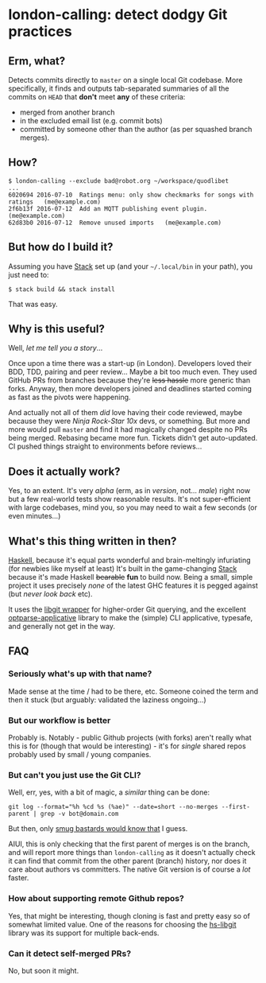 # london-calling: detect dodgy Git practices

## Erm, what?
Detects commits directly to `master` on a single local Git codebase. 
More specifically, it finds and outputs tab-separated summaries of all the commits on `HEAD`
that **don't** meet **any** of these criteria:

 * merged from another branch
 * in the excluded email list (e.g. commit bots)
 * committed by someone other than the author (as per squashed branch merges).

## How?

    $ london-calling --exclude bad@robot.org ~/workspace/quodlibet
    ...
    6020694	2016-07-10	Ratings menu: only show checkmarks for songs with ratings	(me@example.com)
    2f6b13f	2016-07-12	Add an MQTT publishing event plugin.	(me@example.com)
    62d83b0	2016-07-12	Remove unused imports	(me@example.com)

## But how do I build it?
Assuming you have [Stack](http://docs.haskellstack.org/en/stable/README/) set up (and your `~/.local/bin` in your path),
you just need to:

```shell
$ stack build && stack install
```

That was easy.

## Why is this useful?
Well, _let me tell you a story_&hellip;

Once upon a time there was a start-up (in London).
Developers loved their BDD, TDD, pairing and peer review... Maybe a bit too much even.
They used GitHub PRs from branches because they're ~~less hassle~~ more generic than forks. 
Anyway, then more developers joined and deadlines started coming as fast as the pivots were happening.

And actually not all of them _did_ love having their code reviewed, 
maybe because they were _Ninja Rock-Star 10x_ devs, or something. 
But more and more would pull `master` and find it had magically changed despite no PRs being merged.
Rebasing became more fun. Tickets didn't get auto-updated. CI pushed things straight to environments before reviews...

## Does it actually work?

Yes, to an extent. It's very _alpha_ (erm, as in _version_, not... _male_) right now but a few real-world tests
show reasonable results. It's not super-efficient with large codebases, mind you,
so you may need to wait a few seconds (or even minutes...)


## What's this thing written in then?
[Haskell](https://haskell-lang.org/), because it's equal parts wonderful and brain-meltingly infuriating (for newbies like myself at least)
It's built in the game-changing [Stack](http://docs.haskellstack.org/en/stable/README/) because it's made Haskell ~~bearable~~ **fun** to build now.
Being a small, simple project it uses precisely _none_ of the latest GHC features it is pegged against (but _never look back_ etc).

It uses the [libgit wrapper](https://hackage.haskell.org/package/libgit) for higher-order Git querying,
and the excellent [optparse-applicative](https://hackage.haskell.org/package/optparse-applicative) library 
to make the (simple) CLI applicative, typesafe, and generally not get in the way.

## FAQ
### Seriously what's up with that name?
Made sense at the time / had to be there, etc.
Someone coined the term and then it stuck (but arguably: validated the laziness ongoing...)

### But our workflow is better

Probably is. Notably - public Github projects (with forks) aren't really what this is for 
(though that would be interesting) - it's for _single_ shared repos probably used by small / young companies.

### But can't you just use the Git CLI?

Well, err, yes, with a bit of magic, a _similar_ thing can be done:

```shell
git log --format="%h %cd %s (%ae)" --date=short --no-merges --first-parent | grep -v bot@domain.com
```

But then, only [smug bastards would know that](http://think-like-a-git.net/) I guess.

AIUI, this is only checking that the first parent of merges is on the branch, and will report more things than 
`london-calling` as it doesn't actually check it can find that commit from the other parent (branch) history,
nor does it care about authors vs committers. The native Git version is of course a _lot_ faster.

### How about supporting remote Github repos?
Yes, that might be interesting, though cloning is fast and pretty easy so of somewhat limited value.
One of the reasons for choosing the [hs-libgit](vincenthz/hs-libgit) library was its support for multiple back-ends.


### Can it detect self-merged PRs?

No, but soon it might.
